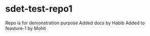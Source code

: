 # sdet-test-repo1
Repo is for demonstration purpose
Added docs by Habib
Added to feasture-1 by Mohit


